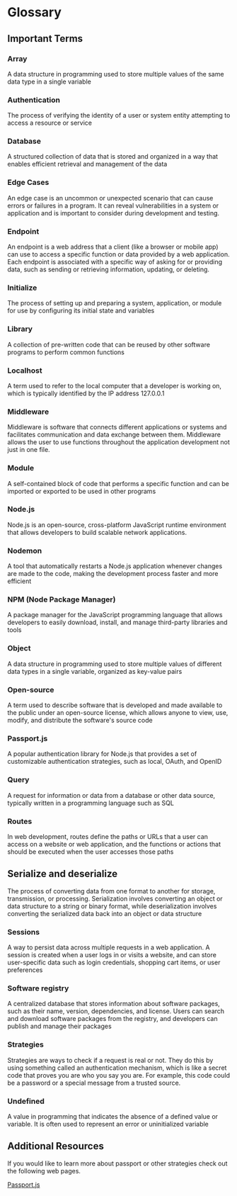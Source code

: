 # Glossary  

## Important Terms

### Array

A data structure in programming used to store multiple values of the same data type in a single variable

### Authentication

The process of verifying the identity of a user or system entity attempting to access a resource or service

### Database

A structured collection of data that is stored and organized in a way that enables efficient retrieval and management of the data

### Edge Cases

An edge case is an uncommon or unexpected scenario that can cause errors or failures in a program. It can reveal vulnerabilities in a system or application and is important to consider during development and testing.

### Endpoint

An endpoint is a web address that a client (like a browser or mobile app) can use to access a specific function or data provided by a web application. Each endpoint is associated with a specific way of asking for or providing data, such as sending or retrieving information, updating, or deleting.

### Initialize

The process of setting up and preparing a system, application, or module for use by configuring its initial state and variables

### Library

A collection of pre-written code that can be reused by other software programs to perform common functions

### Localhost

A term used to refer to the local computer that a developer is working on, which is typically identified by the IP address 127.0.0.1

### Middleware

Middleware is software that connects different applications or systems and facilitates communication and data exchange between them. Middleware allows the user to use functions throughout the application development not just in one file.

### Module

A self-contained block of code that performs a specific function and can be imported or exported to be used in other programs

### Node.js

Node.js is an open-source, cross-platform JavaScript runtime environment that allows developers to build scalable network applications.

### Nodemon

A tool that automatically restarts a Node.js application whenever changes are made to the code, making the development process faster and more efficient

### NPM (Node Package Manager)

A package manager for the JavaScript programming language that allows developers to easily download, install, and manage third-party libraries and tools

### Object

A data structure in programming used to store multiple values of different data types in a single variable, organized as key-value pairs

### Open-source

A term used to describe software that is developed and made available to the public under an open-source license, which allows anyone to view, use, modify, and distribute the software's source code

### Passport.js

A popular authentication library for Node.js that provides a set of customizable authentication strategies, such as local, OAuth, and OpenID

### Query

A request for information or data from a database or other data source, typically written in a programming language such as SQL

### Routes

In web development, routes define the paths or URLs that a user can access on a website or web application, and the functions or actions that should be executed when the user accesses those paths

## Serialize and deserialize

The process of converting data from one format to another for storage, transmission, or processing. Serialization involves converting an object or data structure to a string or binary format, while deserialization involves converting the serialized data back into an object or data structure

### Sessions

A way to persist data across multiple requests in a web application. A session is created when a user logs in or visits a website, and can store user-specific data such as login credentials, shopping cart items, or user preferences

### Software registry

A centralized database that stores information about software packages, such as their name, version, dependencies, and license. Users can search and download software packages from the registry, and developers can publish and manage their packages

### Strategies

Strategies are ways to check if a request is real or not. They do this by using something called an authentication mechanism, which is like a secret code that proves you are who you say you are. For example, this code could be a password or a special message from a trusted source.

### Undefined

A value in programming that indicates the absence of a defined value or variable. It is often used to represent an error or uninitialized variable

## Additional Resources

If you would like to learn more about passport or other strategies check out the following web pages.

[Passport.js](https://www.passportjs.org/)

<!-- use admonition to use the i for info pop up -->

